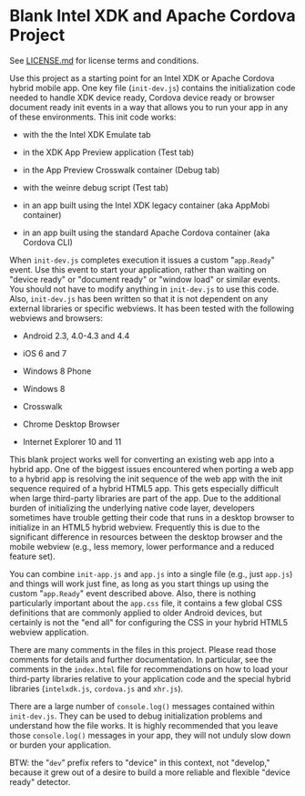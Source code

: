 # Blank Intel XDK and Apache Cordova Project

See [LICENSE.md][] for license terms and conditions.

Use this project as a starting point for an Intel XDK or Apache Cordova
hybrid mobile app. One key file (`init-dev.js`) contains the
initialization code needed to handle XDK device ready, Cordova device
ready or browser document ready init events in a way that allows you to
run your app in any of these environments. This init code works:

-   with the the Intel XDK Emulate tab

-   in the XDK App Preview application (Test tab)

-   in the App Preview Crosswalk container (Debug tab)

-   with the weinre debug script (Test tab)

-   in an app built using the Intel XDK legacy container (aka AppMobi
    container)

-   in an app built using the standard Apache Cordova container (aka
    Cordova CLI)

When `init-dev.js` completes execution it issues a custom "`app.Ready`"
event. Use this event to start your application, rather than waiting on
"device ready" or "document ready" or "window load" or similar events.
You should not have to modify anything in `init-dev.js` to use this
code. Also, `init-dev.js` has been written so that it is not dependent
on any external libraries or specific webviews. It has been tested with
the following webviews and browsers:

-   Android 2.3, 4.0-4.3 and 4.4

-   iOS 6 and 7

-   Windows 8 Phone

-   Windows 8

-   Crosswalk

-   Chrome Desktop Browser

-   Internet Explorer 10 and 11

This blank project works well for converting an existing web app into a
hybrid app. One of the biggest issues encountered when porting a web app
to a hybrid app is resolving the init sequence of the web app with the
init sequence required of a hybrid HTML5 app. This gets especially
difficult when large third-party libraries are part of the app. Due to
the additional burden of initializing the underlying native code layer,
developers sometimes have trouble getting their code that runs in a
desktop browser to initialize in an HTML5 hybrid webview. Frequently
this is due to the significant difference in resources between the
desktop browser and the mobile webview (e.g., less memory, lower
performance and a reduced feature set).

You can combine `init-app.js` and `app.js` into a single file (e.g.,
just `app.js`) and things will work just fine, as long as you start
things up using the custom "`app.Ready`" event described above. Also,
there is nothing particularly important about the `app.css` file, it
contains a few global CSS definitions that are commonly applied to older
Android devices, but certainly is not the "end all" for configuring the
CSS in your hybrid HTML5 webview application.

There are many comments in the files in this project. Please read those
comments for details and further documentation. In particular, see the
comments in the `index.html` file for recommendations on how to load
your third-party libraries relative to your application code and the
special hybrid libraries (`intelxdk.js`, `cordova.js` and `xhr.js`).

There are a large number of `console.log()` messages contained within
`init-dev.js`. They can be used to debug initialization problems and
understand how the file works. It is highly recommended that you leave
those `console.log()` messages in your app, they will not unduly slow
down or burden your application.

BTW: the "`dev`” prefix refers to "device" in this context, not
"develop," because it grew out of a desire to build a more reliable and
flexible "device ready" detector.

  [LICENSE.md]: LICENSE.md

